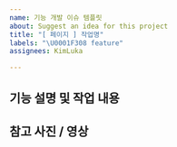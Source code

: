 ```yaml
---
name: 기능 개발 이슈 템플릿
about: Suggest an idea for this project
title: "[ 페이지 ] 작업명"
labels: "\U0001F308 feature"
assignees: KimLuka

---
```


## 기능 설명 및 작업 내용

## 참고 사진 / 영상
